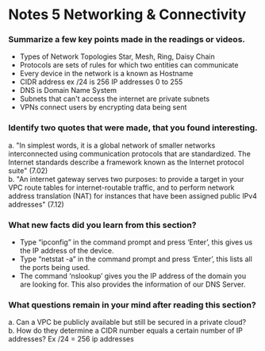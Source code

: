 # Notes 5 Networking & Connectivity

### Summarize a few key points made in the readings or videos.
+ Types of Network Topologies Star, Mesh, Ring, Daisy Chain
+ Protocols are sets of rules for which two entities can communicate
+ Every device in the network is a known as Hostname
+ CIDR address ex /24 is 256 IP addresses 0 to 255
+ DNS is Domain Name System
+ Subnets that can't access the internet are private subnets
+ VPNs connect users by encrypting data being sent

### Identify two quotes that were made, that you found interesting.
a. "In simplest words, it is a global network of smaller networks interconnected using communication protocols that are standardized. The Internet standards describe a framework known as the Internet protocol suite" (7.02)
<br/>
b. "An internet gateway serves two purposes: to provide a target in your VPC route tables for internet-routable traffic, and to perform network address translation (NAT) for instances that have been assigned public IPv4 addresses" (7.12)

### What new facts did you learn from this section?
+ Type “ipconfig” in the command prompt and press ‘Enter’, this gives us the IP address of the device.
+ Type “netstat -a” in the command prompt and press ‘Enter’, this lists all the ports being used.
+ The command ‘nslookup’ gives you the IP address of the domain you are looking for. This also provides the information of our DNS Server.

### What questions remain in your mind after reading this section?
a. Can a VPC be publicly available but still be secured in a private cloud?<br/>
b. How do they determine a CIDR number equals a certain number of IP addresses? Ex /24 = 256 ip addresses

